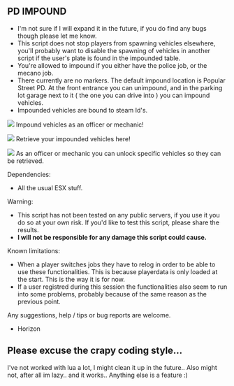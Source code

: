 ## PD IMPOUND

* I'm not sure if I will expand it in the future, if you do find any bugs though please let me know.
* This script does not stop players from spawning vehicles elsewhere, you'll probably want to disable the spawning of vehicles in another script if the user's plate is found in the impounded table.
* You're allowed to impound if you either have the police job, or the mecano job.
* There currently are no markers. The default impound location is Popular Street PD. At the front entrance you can unimpound, and in the parking lot garage next to it ( the one you can drive into ) you can impound vehicles.
* Impounded vehicles are bound to steam Id's.


![](https://i.imgur.com/kPUE6CA.jpg)
Impound vehicles as an officer or mechanic!

![](https://i.imgur.com/4QSzi3j.jpg)
Retrieve your impounded vehicles here!

![](https://i.imgur.com/If6hFWr.jpg)
As an officer or mechanic you can unlock specific vehicles so they can be retrieved.


Dependencies:
- All the usual ESX stuff.

Warning:
- This script has not been tested on any public servers, if you use it you do so at your own risk. If you'd like to test this script, please share the results. 
- **I will not be responsible for any damage this script could cause.**

Known limitations:
- When a player switches jobs they have to relog in order to be able to use these functionalities. This is because playerdata is only loaded at the start. This is the way it is for now.
- If a user registred during this session the functionalities also seem to run into some problems, probably because of the same reason as the previous point.

Any suggestions, help / tips or bug reports are welcome.

- Horizon

## Please excuse the crapy coding style...
I've not worked with lua a lot, I might clean it up in the future.. Also might not, after all im lazy.. and it works..
Anything else is a feature :)
